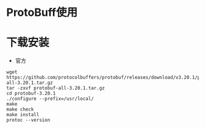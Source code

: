 

# ProtoBuff使用

# 下载安装

- 官方

```ba
wget https://github.com/protocolbuffers/protobuf/releases/download/v3.20.1/protobuf-all-3.20.1.tar.gz
tar -zxvf protobuf-all-3.20.1.tar.gz
cd protobuf-3.20.1
./configure --prefix=/usr/local/
make
make check
make install
protoc --version
```



